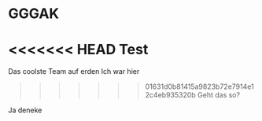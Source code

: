 # GGGAK
<<<<<<< HEAD
Test
=======
Das coolste Team auf erden
Ich war hier
>>>>>>> 01631d0b81415a9823b72e7914e12c4eb935320b
Geht das so?

Ja deneke